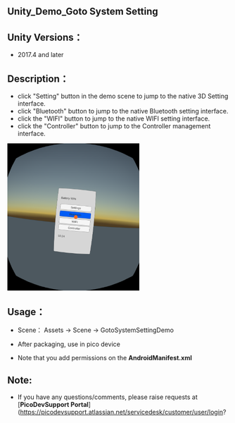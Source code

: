 ## Unity_Demo_Goto System Setting

## Unity Versions：
- 2017.4 and later

## Description：

- click "Setting" button in the demo scene to jump to the native 3D Setting interface.
- click "Bluetooth" button to jump to the native Bluetooth setting interface.
- click the "WIFI" button to jump to the native WIFI setting interface.
- click the "Controller" button to jump to the Controller management interface.
<img src="/Other/Screenshot.png" width="300"/>

## Usage：
- Scene： Assets -> Scene -> GotoSystemSettingDemo

- After packaging, use in pico device
- Note that you add permissions on the **AndroidManifest.xml**

## Note:
- If you have any questions/comments, please raise requests at [**PicoDevSupport Portal**](https://picodevsupport.atlassian.net/servicedesk/customer/user/login?
